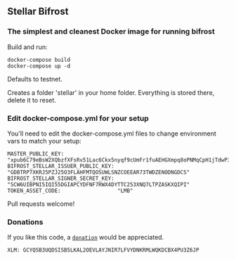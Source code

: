  ## Stellar Bifrost  

### The simplest and cleanest Docker image for running bifrost

Build and run:
```
docker-compose build
docker-compose up -d
```

Defaults to testnet.

Creates a folder 'stellar' in your home folder.  Everything is stored there, delete it to reset.

### Edit docker-compose.yml for your setup

You'll need to edit the docker-compose.yml files to change environment vars to match your setup:

```
MASTER_PUBLIC_KEY:                 "xpub6C79eBsW2XQbzfXFsRv51Lac6Ckx5nyqf9cUmFr1fuAEHGXmpq8oPNMqCpH1jTdwP3s5SD644R8KK4cVytk9Jxcxcb7JsfNxcGNRbG5q4pq"
BIFROST_STELLAR_ISSUER_PUBLIC_KEY: "GDBTRP7XKRJ5PZJ25O3FLAHFMTQOSUWLSNZCOEEAR73TWDZENODNGDCS"
BIFROST_STELLAR_SIGNER_SECRET_KEY: "SCW6UIBPNI5IQI55DGIAPCYDFNF7RWX4DYTTC253XNQ7LTPZASKXQIPI"
TOKEN_ASSET_CODE:                  "LMB"
```

Pull requests welcome!

### Donations
If you like this code, a [`donation`](https://stellarkit.io/#/donate) would be appreciated.

```
XLM: GCYQSB3UQDSISB5LKAL2OEVLAYJNIR7LFVYDNKRMLWQKDCBX4PU3Z6JP
```
